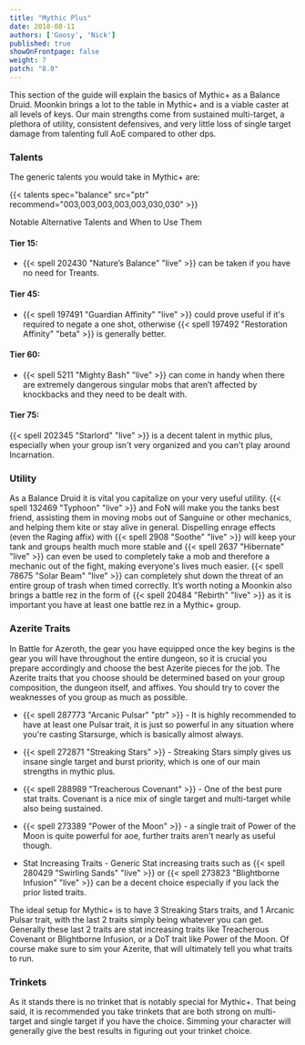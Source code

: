 ```yaml
---
title: "Mythic Plus"
date: 2018-08-11
authors: ['Goosy', 'Nick']
published: true
showOnFrontpage: false
weight: 7
patch: "8.0"
---
```


This section of the guide will explain the basics of Mythic+ as a Balance Druid. Moonkin brings a lot to the table in Mythic+ and is a viable caster at all levels of keys. Our main strengths come from sustained multi-target, a plethora of utility, consistent defensives, and very little loss of single target damage from talenting full AoE compared to other dps. 

### Talents 

The generic talents you would take in Mythic+ are: 

{{< talents spec="balance" src="ptr" recommend="003,003,003,003,003,030,030" >}}

Notable Alternative Talents and When to Use Them

#### Tier 15: 

- {{< spell 202430 "Nature’s Balance" "live" >}} can be taken if you have no need for Treants.

#### Tier 45:

- {{< spell 197491 "Guardian Affinity" "live" >}} could prove useful if it's required to negate a one shot, otherwise {{< spell 197492 "Restoration Affinity" "beta" >}} is generally better.

#### Tier 60:

- {{< spell 5211 "Mighty Bash" "live" >}} can come in handy when there are extremely dangerous singular mobs that aren’t affected by knockbacks and they need to be dealt with.

#### Tier 75:

{{< spell 202345 "Starlord" "live" >}} is a decent talent in mythic plus, especially when your group isn't very organized and you can't play around Incarnation.

### Utility

As a Balance Druid it is vital you capitalize on your very useful utility. {{< spell 132469 "Typhoon" "live" >}} and FoN will make you the tanks best friend, assisting them in moving mobs out of Sanguine or other mechanics, and helping them kite or stay alive in general. Dispelling enrage effects (even the Raging affix) with {{< spell 2908 "Soothe" "live" >}} will keep your tank and groups health much more stable and {{< spell 2637 "Hibernate" "live" >}} can even be used to completely take a mob and therefore a mechanic out of the fight, making everyone's lives much easier. {{< spell 78675 "Solar Beam" "live" >}} can completely shut down the threat of an entire group of trash when timed correctly. It’s worth noting a Moonkin also brings a battle rez in the form of {{< spell 20484 "Rebirth" "live" >}} as it is important you have at least one battle rez in a Mythic+ group.

### Azerite Traits

In Battle for Azeroth, the gear you have equipped once the key begins is the gear you will have throughout the entire dungeon, so it is crucial you prepare accordingly and choose the best Azerite pieces for the job. The Azerite traits that you choose should be determined based on your group composition, the dungeon itself, and affixes. You should try to cover the weaknesses of you group as much as possible.

- {{< spell 287773 "Arcanic Pulsar" "ptr" >}} - It is highly recommended to have at least one Pulsar trait, it is just so powerful in any situation where you're casting Starsurge, which is basically almost always.

- {{< spell 272871 "Streaking Stars" >}} - Streaking Stars simply gives us insane single target and burst priority, which is one of our main strengths in mythic plus.

- {{< spell 288989 "Treacherous Covenant" >}} - One of the best pure stat traits. Covenant is a nice mix of single target and multi-target while also being sustained.

- {{< spell 273389 "Power of the Moon" >}} - a single trait of Power of the Moon is quite powerful for aoe, further traits aren't nearly as useful though.

- Stat Increasing Traits - Generic Stat increasing traits such as {{< spell 280429 "Swirling Sands" "live" >}} or {{< spell 273823 "Blightborne Infusion" "live" >}} can be a decent choice especially if you lack the prior listed traits. 

The ideal setup for Mythic+ is to have 3 Streaking Stars traits, and 1 Arcanic Pulsar trait, with the last 2 traits simply being whatever you can get. Generally these last 2 traits are stat increasing traits like Treacherous Covenant or Blightborne Infusion, or a DoT trait like Power of the Moon. Of course make sure to sim your Azerite, that will ultimately tell you what traits to run.

### Trinkets

As it stands there is no trinket that is notably special for Mythic+. That being said, it is recommended you take trinkets that are both strong on multi-target and single target if you have the choice. Simming your character will generally give the best results in figuring out your trinket choice. 
